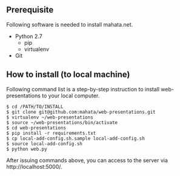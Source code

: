 ## Prerequisite

Following software is needed to install mahata.net.

* Python 2.7
  * pip
  * virtualenv
* Git

## How to install (to local machine)

Following command list is a step-by-step instruction to install web-presentations to your local computer.

    $ cd /PATH/TO/INSTALL
    $ git clone git@github.com:mahata/web-presentations.git
    $ virtualenv ~/web-presentations
    $ source ~/web-presentations/bin/activate
    $ cd web-presentations
    $ pip install -r requirements.txt
    $ cp local-add-config.sh.sample local-add-config.sh
    $ source local-add-config.sh
    $ python web.py

After issuing commands above, you can access to the server via http://localhost:5000/.
